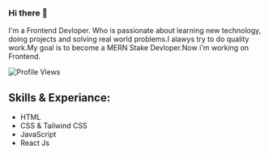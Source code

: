 ### Hi there 👋
I'm a Frontend Devloper.
Who is passionate about learning new technology, doing projects and solving real world problems.I alawys try to do quality work.My goal is to become a MERN Stake Devloper.Now i'm working on Frontend. 

![Profile Views](https://gpvc.arturio.dev/Dodul01)

## Skills & Experiance:
- HTML
- CSS & Tailwind CSS
- JavaScript
- React Js
